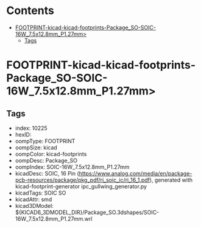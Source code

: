 



Contents
========

* [FOOTPRINT-kicad-kicad-footprints-Package_SO-SOIC-16W_7.5x12.8mm_P1.27mm>](#footprint-kicad-kicad-footprints-package_so-soic-16w_75x128mm_p127mm)
	* [Tags](#tags)

# FOOTPRINT-kicad-kicad-footprints-Package_SO-SOIC-16W_7.5x12.8mm_P1.27mm>

## Tags

- index: 10225
- hexID: 
- oompType: FOOTPRINT
- oompSize: kicad
- oompColor: kicad-footprints
- oompDesc: Package_SO
- oompIndex: SOIC-16W_7.5x12.8mm_P1.27mm
- kicadDesc: SOIC, 16 Pin (https://www.analog.com/media/en/package-pcb-resources/package/pkg_pdf/ri_soic_ic/ri_16_1.pdf), generated with kicad-footprint-generator ipc_gullwing_generator.py
- kicadTags: SOIC SO
- kicadAttr: smd
- kicad3DModel: ${KICAD6_3DMODEL_DIR}/Package_SO.3dshapes/SOIC-16W_7.5x12.8mm_P1.27mm.wrl
